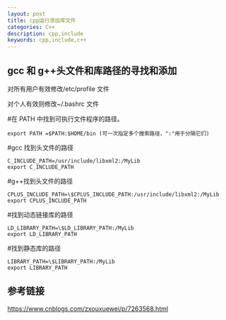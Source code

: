 ```yaml
---
layout: post
title: cpp运行添加库文件
categories: C++
description: cpp,include
keywords: cpp,include,c++
---
```


## gcc 和 g++头文件和库路径的寻找和添加

对所有用户有效修改/etc/profile 文件

对个人有效则修改~/.bashrc 文件

#在 PATH 中找到可执行文件程序的路径。

```
export PATH =$PATH:$HOME/bin (可一次指定多个搜索路径，":"用于分隔它们)
```

#gcc 找到头文件的路径

```
C_INCLUDE_PATH=/usr/include/libxml2:/MyLib
export C_INCLUDE_PATH
```

#g++找到头文件的路径

```
CPLUS_INCLUDE_PATH=\$CPLUS_INCLUDE_PATH:/usr/include/libxml2:/MyLib
export CPLUS_INCLUDE_PATH
```

#找到动态链接库的路径

```
LD_LIBRARY_PATH=\$LD_LIBRARY_PATH:/MyLib
export LD_LIBRARY_PATH
```

#找到静态库的路径

```
LIBRARY_PATH=\$LIBRARY_PATH:/MyLib
export LIBRARY_PATH
```

## 参考链接

<https://www.cnblogs.com/zxouxuewei/p/7263568.html>

